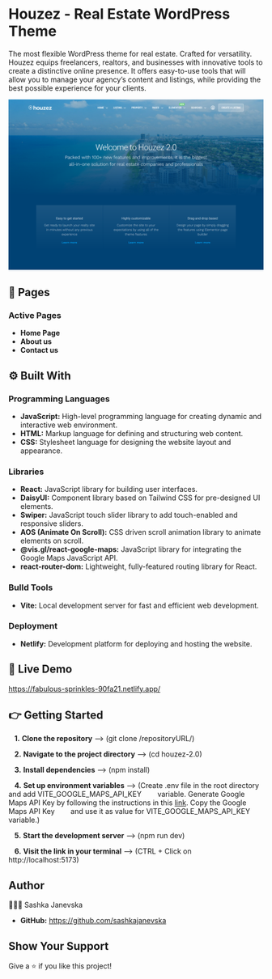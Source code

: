 # Houzez - Real Estate WordPress Theme

The most flexible WordPress theme for real estate. Crafted for versatility. Houzez equips freelancers, realtors, and businesses with innovative tools to create a distinctive online presence. It offers easy-to-use tools that will allow you to manage your agency’s content and listings, while providing the best possible experience for your clients.

![Desktop Preview](./houzez-2.0/public/desktop-preview.png)

## 📌 Pages

### Active Pages

-  **Home Page**
-  **About us**
-  **Contact us**

## ⚙️ Built With

### Programming Languages

- **JavaScript:**
  High-level programming language for creating dynamic and interactive web environment.
- **HTML:**
  Markup language for defining and structuring web content.
- **CSS:**
  Stylesheet language for designing the website layout and appearance.

### Libraries

- **React:**
  JavaScript library for building user interfaces.
- **DaisyUI:**
  Component library based on Tailwind CSS for pre-designed UI elements.
- **Swiper:**
  JavaScript touch slider library to add touch-enabled and responsive sliders.
- **AOS (Animate On Scroll):**
  CSS driven scroll animation library to animate elements on scroll.
- **@vis.gl/react-google-maps:**
  JavaScript library for integrating the Google Maps JavaScript API.
- **react-router-dom:**
  Lightweight, fully-featured routing library for React.

### Bulld Tools

- **Vite:**
  Local development server for fast and efficient web development.

### Deployment

- **Netlify:**
  Development platform for deploying and hosting the website.

## 🚀 Live Demo

https://fabulous-sprinkles-90fa21.netlify.app/

## 👉 Getting Started

&nbsp;&nbsp; **1.** **Clone the repository** --> (git clone /repositoryURL/)

&nbsp;&nbsp; **2.** **Navigate to the project directory** --> (cd houzez-2.0)

&nbsp;&nbsp; **3.** **Install dependencies** --> (npm install)

&nbsp;&nbsp; **4.** **Set up environment variables** --> (Create .env file in the root directory and add VITE_GOOGLE_MAPS_API_KEY &nbsp;&nbsp;&nbsp;&nbsp;&nbsp;&nbsp;&nbsp;variable. Generate Google Maps API Key by following the instructions in this [link](https://developers.google.com/maps/documentation/javascript/get-api-key). Copy the Google Maps API Key &nbsp;&nbsp;&nbsp;&nbsp;&nbsp;&nbsp;&nbsp;and use it as value for VITE_GOOGLE_MAPS_API_KEY variable.)

&nbsp;&nbsp; **5.** **Start the development server** --> (npm run dev)

&nbsp;&nbsp; **6.** **Visit the link in your terminal** --> (CTRL + Click on http://localhost:5173)

## Author

👩🏻‍💻 Sashka Janevska

- **GitHub:** https://github.com/sashkajanevska

## Show Your Support

Give a ⭐ if you like this project!
